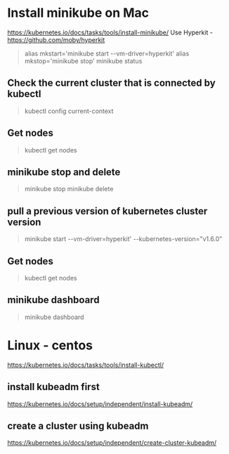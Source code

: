 # Install minikube on Mac
https://kubernetes.io/docs/tasks/tools/install-minikube/
Use Hyperkit - https://github.com/moby/hyperkit
> alias mkstart='minikube start --vm-driver=hyperkit'
> alias mkstop='minikube stop'
> minikube status

## Check the current cluster that is connected by kubectl
> kubectl config current-context

## Get nodes
> kubectl get nodes
## minikube stop and delete
> minikube stop
> minikube delete

## pull a previous version of kubernetes cluster version
> minikube start --vm-driver=hyperkit' --kubernetes-version="v1.6.0"

## Get nodes
> kubectl get nodes

## minikube dashboard
> minikube dashboard

# Linux - centos
https://kubernetes.io/docs/tasks/tools/install-kubectl/

## install kubeadm first
https://kubernetes.io/docs/setup/independent/install-kubeadm/

## create a cluster using kubeadm 
https://kubernetes.io/docs/setup/independent/create-cluster-kubeadm/

